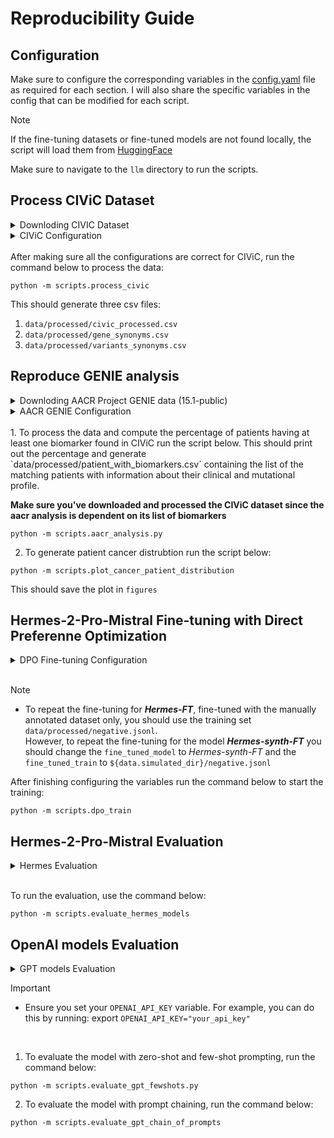 # Reproducibility Guide

## Configuration

Make sure to configure the corresponding variables in the [config.yaml](conf/config.yaml) file as required for each section. I will also share the specific variables in the config that can be modified for each script.


> [!NOTE]
> If the fine-tuning datasets or fine-tuned models are not found locally, the script will load them from [HuggingFace](https://huggingface.co/nalkhou)

Make sure to navigate to the `llm` directory to run the scripts.

## Process CIViC Dataset
<details>
<summary>Downloding CIVIC Dataset</summary>

To download the [CIViC](https://civicdb.org/welcome) Dataset that has the biomarkers, run the command below:

```
wget -P data/raw https://civicdb.org/downloads/01-Dec-2023/01-Dec-2023-VariantSummaries.tsv
```
</details>


<details>
<summary>CIViC Configuration</summary>

<pre>
<span style="color:purple;">civic:</span>
  <span style="color:purple;">raw_file:</span> ${data.raw_dir}/01-Dec-2023-VariantSummaries.tsv
  <span style="color:purple;">processed_file:</span> ${data.processed_dir}/civic_processed.csv
  <span style="color:purple;">variant_syn_file:</span> ${data.processed_dir}/variants_synonyms.csv
  <span style="color:purple;">gene_syn_file:</span> ${data.processed_dir}/gene_synonyms.csv
</pre>
</details>

<br>
After making sure all the configurations are correct for CIViC, run the command below to process the data:

```
python -m scripts.process_civic
```

This should generate three csv files: 
1. `data/processed/civic_processed.csv`
2. `data/processed/gene_synonyms.csv`
3. `data/processed/variants_synonyms.csv`


## Reproduce GENIE analysis

<details>

<summary> Downloding AACR Project GENIE data (15.1-public)</summary>

To download the [AACR Project GENIE data]((https://www.aacr.org/professionals/research/aacr-project-genie/aacr-project-genie-data/)) make sure to first register and follow the steps in [SYNAPSE](https://genie.synapse.org/Access). Make sure to donwload the correct release, <i>15.1-public</i>.

```
wget -P data/raw https://civicdb.org/downloads/01-Dec-2023/01-Dec-2023-VariantSummaries.tsv
```
</details>

<details>
<summary>AACR GENIE Configuration</summary>

<pre>
<span style="color:purple;">aacr:</span>
  <span style="color:purple;">clinical_sample:</span> ${data.raw_dir}/aacr_genie/data_clinical_sample.txt
  <span style="color:purple;">data_mutations:</span> ${data.raw_dir}/aacr_genie/data_mutations_extended.txt
  <span style="color:purple;">data_cna:</span> ${data.raw_dir}/aacr_genie/data_CNA.txt
  <span style="color:purple;">data_sv:</span> ${data.raw_dir}/aacr_genie/data_sv.txt
</pre>
</details>

<br>
1. To process the data and compute the percentage of patients having at least one biomarker found in CIViC run the script below. This should print out the percentage and generate `data/processed/patient_with_biomarkers.csv` containing the list of the matching patients with information about their clinical and mutational profile.  <br>

<b> Make sure you've downloaded and processed the CIViC dataset since the aacr analysis is dependent on its list of biomarkers </b>

```
python -m scripts.aacr_analysis.py
```

2. To generate patient cancer distrubtion run the script below:

```
python -m scripts.plot_cancer_patient_distribution
```
This should save the plot in `figures`


## Hermes-2-Pro-Mistral Fine-tuning with Direct Preferenne Optimization

<details>
<summary>DPO Fine-tuning Configuration</summary>

<pre>
<span style="color:purple;">DPO_FT:</span>
  <span style="color:purple;">open_source_model:</span> NousResearch/Hermes-2-Pro-Mistral-7B
  <span style="color:purple;">fine_tuned_model:</span> Hermes-FT
  <span style="color:purple;">fine_tuning_train:</span> ${data.processed_dir}/negative.jsonl
  <span style="color:purple;">fine_tuning_test:</span> ${data.processed_dir}/ft_test.jsonl
  <span style="color:purple;">beta:</span> 0.1
  <span style="color:purple;">learning_rate:</span> 5e-5
  <span style="color:purple;">max_steps:</span> 200
  <span style="color:purple;">warmup_steps:</span> 100
  <span style="color:purple;">per_device_train_batch_size:</span> 1
  <span style="color:purple;">gradient_accumulation_steps:</span> 4
  <span style="color:purple;">logging_steps:</span> 1
  <span style="color:purple;">max_length:</span> 4800

<span style="color:purple;">LoRA:</span>
  <span style="color:purple;">r:</span> 2
  <span style="color:purple;">lora_alpha:</span> 4
  <span style="color:purple;">lora_dropout:</span> 0.05
  <span style="color:purple;">target_modules:</span> ['k_proj', 'gate_proj', 'v_proj', 'up_proj', 'q_proj', 'o_proj', 'down_proj'] 
</details>
</pre>

<br>

> [!NOTE]
> - To repeat the fine-tuning for <b><i>Hermes-FT</i></b>, fine-tuned with the manually annotated dataset only, you should use the training set `data/processed/negative.jsonl`.
<br> However, to repeat the fine-tuning for the model <b><i>Hermes-synth-FT</i></b> you should change the `fine_tuned_model` to <i>Hermes-synth-FT</i> and the `fine_tuned_train` to `${data.simulated_dir}/negative.jsonl`


After finishing configuring the variables run the command below to start the training:

```
python -m scripts.dpo_train
```

## Hermes-2-Pro-Mistral Evaluation

<details> 
<summary>Hermes Evaluation</summary>

```
HERMES_EVAL:
  open_source_model: Hermes-FT
  test_set: ${data.processed_dir}/ft_test.jsonl
  open_source_eval_file: Fine_tune_a_Mistral_7b_model_with_DPO_zero-shot_zero-shot_loong_r_2_alpha_4.json # Changes depending on what we are evaluating!
```

You can choose to evaluate the open source model <i>Hermes-synth-FT</i> or even the base model <i>NousResearch/Hermes-2-Pro-Mistral-7B</i>

</details> 

<br>

To run the evaluation, use the command below:

```
python -m scripts.evaluate_hermes_models
```


## OpenAI models Evaluation

<details> 
<summary>GPT models Evaluation</summary>

```
GPT_EVAL:
  n_shot: 0
  model: gpt-3.5-turbo
  test_set: ${data.processed_dir}/ft_test.jsonl
  train_set: ${data.processed_dir}/ft_train.jsonl
  OUTPUT_PROMPTS:
    zero_shot: 0shot
    one_shot: 1shot
    two_shot: 2shot
    prompt_chain: 2CoP
  
PROMPT_FILES:
  gpt_zero_shot: prompts/zero-shot.json
  gpt_one_shot: prompts/one-shot.json
  gpt_two_shot: prompts/two-shot.json
  gpt_chain_one: prompts/chain_1.json
  gpt_chain_two: prompts/chain_2.json
```
<br>

You can configure which OpenAI model to use for evaluation and specify whether to use few-shot learning (with n_shot set to 0, 1 or 2). Select the desired n_shot, and the script will automatically use the corresponding prompt file.

</details> 

> [!IMPORTANT]
> - Ensure you set your `OPENAI_API_KEY` variable. For example, you can do this by running: export `OPENAI_API_KEY="your_api_key"`
<br>

1. To evaluate the model with zero-shot and few-shot prompting, run the command below:
```
python -m scripts.evaluate_gpt_fewshots.py
```

2. To evaluate the model with prompt chaining, run the command below:

```
python -m scripts.evaluate_gpt_chain_of_prompts
```

